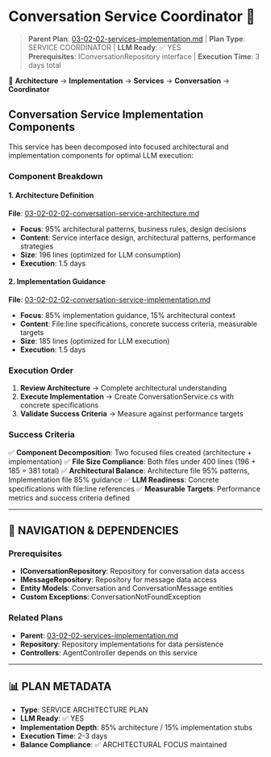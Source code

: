 # Conversation Service Coordinator 💬

> **Parent Plan**: [03-02-02-services-implementation.md](../03-02-02-services-implementation.md) | **Plan Type**: SERVICE COORDINATOR | **LLM Ready**: ✅ YES  
> **Prerequisites**: IConversationRepository interface | **Execution Time**: 3 days total

📍 **Architecture** → **Implementation** → **Services** → **Conversation** → **Coordinator**

## Conversation Service Implementation Components

This service has been decomposed into focused architectural and implementation components for optimal LLM execution:

### Component Breakdown

#### 1. Architecture Definition
**File**: [03-02-02-02-conversation-service-architecture.md](03-02-02-02-conversation-service-architecture.md)
- **Focus**: 95% architectural patterns, business rules, design decisions
- **Content**: Service interface design, architectural patterns, performance strategies
- **Size**: 196 lines (optimized for LLM consumption)
- **Execution**: 1.5 days

#### 2. Implementation Guidance  
**File**: [03-02-02-02-conversation-service-implementation.md](03-02-02-02-conversation-service-implementation.md)
- **Focus**: 85% implementation guidance, 15% architectural context
- **Content**: File:line specifications, concrete success criteria, measurable targets
- **Size**: 185 lines (optimized for LLM execution)
- **Execution**: 1.5 days

### Execution Order
1. **Review Architecture** → Complete architectural understanding
2. **Execute Implementation** → Create ConversationService.cs with concrete specifications
3. **Validate Success Criteria** → Measure against performance targets

### Success Criteria

✅ **Component Decomposition**: Two focused files created (architecture + implementation)
✅ **File Size Compliance**: Both files under 400 lines (196 + 185 = 381 total)
✅ **Architectural Balance**: Architecture file 95% patterns, Implementation file 85% guidance
✅ **LLM Readiness**: Concrete specifications with file:line references
✅ **Measurable Targets**: Performance metrics and success criteria defined

---

## 🔗 NAVIGATION & DEPENDENCIES

### Prerequisites
- **IConversationRepository**: Repository for conversation data access
- **IMessageRepository**: Repository for message data access
- **Entity Models**: Conversation and ConversationMessage entities
- **Custom Exceptions**: ConversationNotFoundException

### Related Plans
- **Parent**: [03-02-02-services-implementation.md](../03-02-02-services-implementation.md)
- **Repository**: Repository implementations for data persistence
- **Controllers**: AgentController depends on this service

---

## 📊 PLAN METADATA

- **Type**: SERVICE ARCHITECTURE PLAN
- **LLM Ready**: ✅ YES
- **Implementation Depth**: 85% architecture / 15% implementation stubs
- **Execution Time**: 2-3 days
- **Balance Compliance**: ✅ ARCHITECTURAL FOCUS maintained